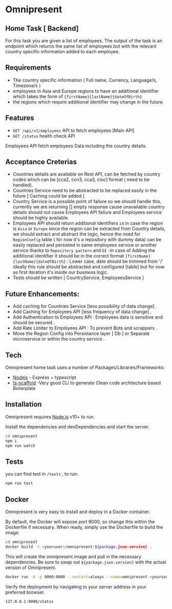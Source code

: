 # Omnipresent
## Home Task [ Backend]

For this task you are given a list of employees. The output of the task is an endpoint which returns the same list of employees but with the relevant country specific information added to each employee.

## Requirements

- The country specific information ( Full name,  Currency, Language/s, Timezone/s )
- employees in Asia and Europe regions to have an additional identifier which takes the form of `{firstName}{lastName}{dateOfBirth}`
- the regions which require additional identifier  may change in the future.


## Features

- `GET /api/v1/employees` API to fetch employees [Main API]
- `GET /status` health check API


Employees API fetch employees Data including the country details.
## Acceptance Creterias
- Countries details are available on Rest API, can be fetched by country codes which can be [cca2, ccn3, cca3, cioc] format ( need to be handled).
- Countries Service need to be abstracted to be replaced easily in the future [ Caching could be added ]
- Country Service is a possible point of failure so we should handle this, currently we are returning [] empty response cause unavailable country details should not cause Employees API failure and Employees service should be highly available.
- Employees API should return additional identifiers `id` in case the region is `Asia` or `Europe`
  since the region can be extracted from Country details, we should extract and abstract the logic, hence the need for `RegionConfig` table ( for now it's a repository with dummy data) can be easily replaced and persisted in same employees service or another service thanks to `Repository pattern` and `DI`
  -in case of Adding the additional identifier it should be in the correct format `{firstName}{lastName}{dateOfBirth}` : Lower case, date should be trimmed from '/'
  ideally this rule should be abstracted and configured [table] but for now as first iteration it's inside our business logic.
- Tests should be written [ CountryService, EmployeesService ]


## Future Enhancements:
- Add caching for Countries Service [less possibility of data change] .
- Add Caching for Employees API [less frequency of data change] .
- Add Authentication to Employees API : Employees data is sensitive and should be secured .
- Add  Rate Limiter to Employees API : To prevent Bots and scrappers .
- Move the Region Config into Persistance layer [ Db ] or  Separate microservice or within the country service .



## Tech

Omnipresent home task uses a number of Packages/Libraries/Frameworks:

- [Nodejs](https://nodejs.org/en/) - Express + typescript
- [ts-scaffold](https://github.com/gengjiawen/ts-scaffold) -Very good CLI to generate Clean code architecture based Boilerplate

## Installation

Omnipresent requires [Node.js](https://nodejs.org/) v10+ to run.

Install the dependencies and devDependencies and start the server.

```sh
cd omnipresent
npm i
npm run watch
```
## Tests
you can find test in `/tests` , to run:
```sh
npm run test 
```
## Docker

Omnipresent is very easy to install and deploy in a Docker container.

By default, the Docker will expose port 9000, so change this within the
Dockerfile if necessary. When ready, simply use the Dockerfile to
build the image.

```sh
cd omnipresent
docker build -t <youruser>/omnipresent:${package.json.version} .
```

This will create the omnipresent image and pull in the necessary dependencies.
Be sure to swap out `${package.json.version}` with the actual
version of Omnipresent.

```sh
docker run -d -p 9000:9000 --restart=always --name=omnipresent <youruser>/omnipresent:${package.json.version}
```
Verify the deployment by navigating to your server address in
your preferred browser.

```sh
127.0.0.1:9000/status
```

